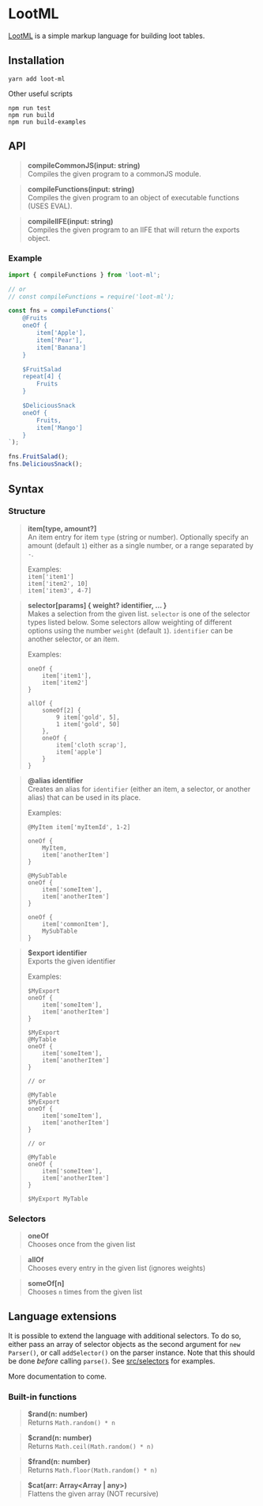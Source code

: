 # LootML

[LootML](https://github.com/grind086/LootML) is a simple markup language for building loot tables.

## Installation

```
yarn add loot-ml
```

Other useful scripts

```
npm run test
npm run build
npm run build-examples
```

## API

> **compileCommonJS(input: string)**  
> Compiles the given program to a commonJS module.

> **compileFunctions(input: string)**  
> Compiles the given program to an object of executable functions (USES EVAL).

> **compileIIFE(input: string)**  
> Compiles the given program to an IIFE that will return the exports object.

### Example
```js
import { compileFunctions } from 'loot-ml';

// or
// const compileFunctions = require('loot-ml');

const fns = compileFunctions(`
    @Fruits
    oneOf {
        item['Apple'],
        item['Pear'],
        item['Banana']
    }

    $FruitSalad
    repeat[4] {
        Fruits
    }

    $DeliciousSnack
    oneOf {
        Fruits,
        item['Mango']
    }
`);

fns.FruitSalad();
fns.DeliciousSnack();
```

## Syntax

### Structure

> **item[type, amount?]**  
> An item entry for item `type` (string or number). Optionally specify an amount (default `1`) either as a single number, or a range separated by `-`.  
>  
> Examples:  
> `item['item1']`  
> `item['item2', 10]`  
> `item['item3', 4-7]`

> **selector[params] { weight? identifier, ... }**  
> Makes a selection from the given list. `selector` is one of the selector types listed below. Some selectors allow weighting of different options using the number `weight` (default `1`). `identifier` can be another selector, or an item.  
>  
> Examples:
> ```
> oneOf {
>     item['item1'],
>     item['item2']
> }
> ```
>
> ```
> allOf {
>     someOf[2] {
>         9 item['gold', 5],
>         1 item['gold', 50]
>     },
>     oneOf {
>         item['cloth scrap'],
>         item['apple']
>     }
> }
> ```

> **@alias identifier**  
> Creates an alias for `identifier` (either an item, a selector, or another alias) that can be used in its place.  
>  
> Examples:
> ```
> @MyItem item['myItemId', 1-2]
>
> oneOf {
>     MyItem,
>     item['anotherItem']
> }
> ```
>
> ```
> @MySubTable
> oneOf {
>     item['someItem'],
>     item['anotherItem']
> }
>
> oneOf {
>     item['commonItem'],
>     MySubTable
> }
> ```

> **$export identifier**  
> Exports the given identifier  
>  
> Examples:
> ```
> $MyExport
> oneOf {
>     item['someItem'],
>     item['anotherItem']
> }
> ```
>
> ```
> $MyExport
> @MyTable
> oneOf {
>     item['someItem'],
>     item['anotherItem']
> }
>
> // or
>
> @MyTable
> $MyExport
> oneOf {
>     item['someItem'],
>     item['anotherItem']
> }
>
> // or
>
> @MyTable
> oneOf {
>     item['someItem'],
>     item['anotherItem']
> }
>
> $MyExport MyTable
> ```

### Selectors

> **oneOf**  
> Chooses once from the given list

> **allOf**  
> Chooses every entry in the given list (ignores weights)

> **someOf[n]**  
> Chooses `n` times from the given list

## Language extensions

It is possible to extend the language with additional selectors. To do so, either pass an array of selector objects as the second argument for `new Parser()`, or call `addSelector()` on the parser
instance. Note that this should be done *before* calling `parse()`. See [src/selectors](https://github.com/grind086/LootML/tree/master/src/selectors) for examples.

More documentation to come.

### Built-in functions

> **$rand(n: number)**  
> Returns `Math.random() * n`

> **$crand(n: number)**  
> Returns `Math.ceil(Math.random() * n)`

> **$frand(n: number)**  
> Returns `Math.floor(Math.random() * n)`

> **$cat(arr: Array<Array<any> | any>)**  
> Flattens the given array (NOT recursive)